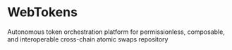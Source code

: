 # WebTokens
Autonomous token orchestration platform for permissionless, composable, and interoperable cross-chain atomic swaps repository
